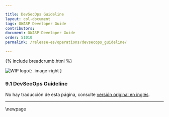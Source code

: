 ```yaml
---

title: DevSecOps Guideline
layout: col-document
tags: OWASP Developer Guide
contributors:
document: OWASP Developer Guide
order: 51010
permalink: /release-es/operations/devsecops_guideline/

---
```


{% include breadcrumb.html %}

<style type="text/css">
.image-right {
  height: 180px;
  display: block;
  margin-left: auto;
  margin-right: auto;
  float: right;
}
</style>

![WIP logo](../../../assets/images/dg_wip.png "Trabajo en curso"){: .image-right }

### 9.1 DevSecOps Guideline

No hay traducción de esta página, consulte [versión original en inglés][release1101].

----

[release1101]: https://github.com/OWASP/www-project-developer-guide/blob/main/release/11-operations/01-devsecops.md

\newpage
